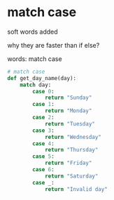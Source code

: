 # match case

soft words added

why they are faster than if else?

words: match case

```python
# match case  
def get_day_name(day):
    match day:
        case 0:
            return "Sunday"
        case 1:
            return "Monday"
        case 2:
            return "Tuesday"
        case 3:
            return "Wednesday"
        case 4:
            return "Thursday"
        case 5:
            return "Friday"
        case 6:
            return "Saturday"
        case _:
            return "Invalid day"
```